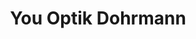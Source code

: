 ---
title: "You Optik Dohrmann"
url: /dortmund/you-optik-dohrmann-koeln-berliner-strasse/
shop: Optiker
---